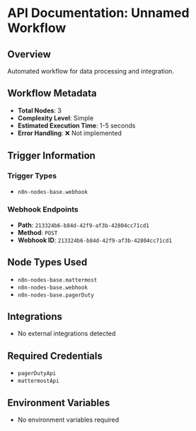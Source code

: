 # API Documentation: Unnamed Workflow

## Overview
Automated workflow for data processing and integration.

## Workflow Metadata
- **Total Nodes**: 3
- **Complexity Level**: Simple
- **Estimated Execution Time**: 1-5 seconds
- **Error Handling**: ❌ Not implemented

## Trigger Information
### Trigger Types
- `n8n-nodes-base.webhook`

### Webhook Endpoints
- **Path**: `213324b6-b84d-42f9-af3b-42804cc71cd1`
- **Method**: `POST`
- **Webhook ID**: `213324b6-b84d-42f9-af3b-42804cc71cd1`


## Node Types Used
- `n8n-nodes-base.mattermost`
- `n8n-nodes-base.webhook`
- `n8n-nodes-base.pagerDuty`

## Integrations
- No external integrations detected

## Required Credentials
- `pagerDutyApi`
- `mattermostApi`

## Environment Variables
- No environment variables required

